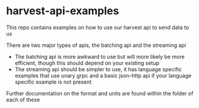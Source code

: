 # harvest-api-examples

This repo contains examples on how to use our harvest api to send data to us

There are two major types of apis, the batching api and the streaming api
- The batching api is more awkward to use but will more likely be more efficient, though this should depend on your existing setup
- The streaming api should be simpler to use, it has language specific examples that use unary grpc and a basic json-http api if your language specific example is not present

Further documentation on the format and units are found within the folder of each of these
